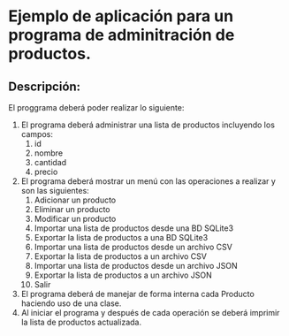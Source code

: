 # Ejemplo de aplicación para un programa de adminitración de productos.

## Descripción:

El proggrama deberá poder realizar lo siguiente:
1. El programa deberá administrar una lista de productos incluyendo los campos:
   1. id 
   2. nombre
   3. cantidad
   4. precio
2. El programa deberá mostrar un menú con las operaciones a realizar y son las siguientes:
   1. Adicionar un producto
   2. Eliminar un producto
   3. Modificar un producto
   4. Importar una lista de productos desde una BD SQLite3
   5. Exportar la lista de productos a una BD SQLite3
   6. Importar una lista de productos desde un archivo CSV
   7. Exportar la lista de productos a un archivo CSV
   8. Importar una lista de productos desde un archivo JSON
   9. Exportar la lista de productos a un archivo JSON
   0. Salir
3. El programa deberá de manejar de forma interna cada Producto haciendo uso de una clase.
4. Al iniciar el programa y después de cada operación se deberá imprimir la lista de productos actualizada.

